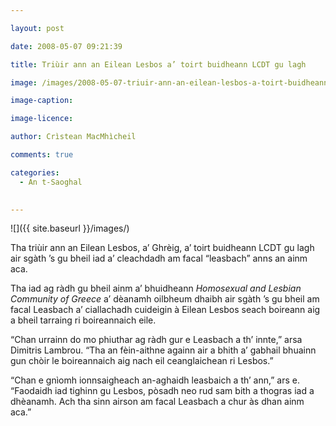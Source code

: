 ```yaml
---

layout: post

date: 2008-05-07 09:21:39

title: Triùir ann an Eilean Lesbos a’ toirt buidheann LCDT gu lagh

image: /images/2008-05-07-triuir-ann-an-eilean-lesbos-a-toirt-buidheann-lcdt-gu-lagh.jpg

image-caption:

image-licence:

author: Crìstean MacMhìcheil

comments: true

categories:
  - An t-Saoghal
  

---
```


![]({{ site.baseurl }}/images/)

Tha triùir ann an Eilean Lesbos, a&#8217; Ghrèig, a&#8217; toirt buidheann LCDT gu lagh air sgàth &#8217;s gu bheil iad a&#8217; cleachdadh am facal &#8220;leasbach&#8221; anns an ainm aca.

<!--more-->

Tha iad ag ràdh gu bheil ainm a&#8217; bhuidheann _Homosexual and Lesbian Community of Greece_ a&#8217; dèanamh oilbheum dhaibh air sgàth &#8217;s gu bheil am facal Leasbach a&#8217; ciallachadh cuideigin à Eilean Lesbos seach boireann aig a bheil tarraing ri boireannaich eile.

&#8220;Chan urrainn do mo phiuthar ag ràdh gur e Leasbach a th&#8217; innte,&#8221; arsa Dimitris Lambrou. &#8220;Tha an fèin-aithne againn air a bhith a&#8217; gabhail bhuainn gun chòir le boireannaich aig nach eil ceanglaichean ri Lesbos.&#8221;

&#8220;Chan e gnìomh ionnsaigheach an-aghaidh leasbaich a th&#8217; ann,&#8221; ars e. &#8220;Faodaidh iad tighinn gu Lesbos, pòsadh neo rud sam bith a thogras iad a dhèanamh. Ach tha sinn airson am facal Leasbach a chur às dhan ainm aca.&#8221;

